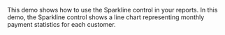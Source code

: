 This demo shows how to use the Sparkline control in your reports. In this demo, the Sparkline control shows a line chart representing monthly payment statistics for each customer.